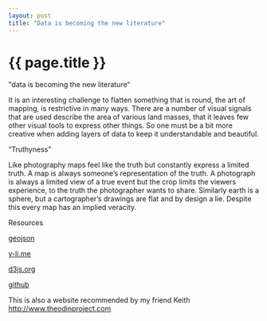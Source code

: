 ```yaml
---
layout: post
title: "Data is becoming the new literature"
---
```


{{ page.title }}
================

<p class="meta">

"data is becoming the new literature“

It is an interesting challenge to flatten something that is round, the art of mapping, is restrictive in many ways. There are a number of visual signals that are used describe the area of various land masses, that it leaves few other visual tools to express other things. So one must be a bit more creative when adding layers of data to keep it understandable and beautiful.
 
“Truthyness”

Like photography maps feel like the truth but constantly express a limited truth. A map is always someone’s representation of the truth. A photograph is always a limited view of a true event but the crop limits the viewers experience, to the truth the photographer wants to share. Similarly earth is a sphere, but a cartographer’s drawings are flat and by design a lie. Despite this every map has an implied veracity.
 
Resources
 
[geojson](http://geojson.io)

[y-li.me](http://y-li.me)

[d3js.org](http://d3js.org)

[github](https://github.com)
 
This is also a website recommended by my friend Keith
http://www.theodinproject.com
 

